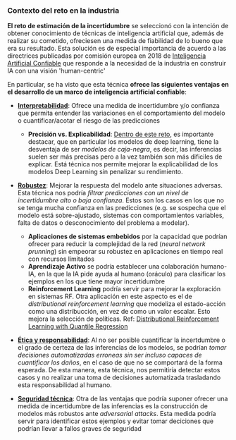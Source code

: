 <h3 id="contexto">Contexto del reto en la industria</h3>

**El reto de estimación de la incertidumbre** se seleccionó con la intención de obtener conocimiento de técnicas de inteligencia artificial que, además de realizar su cometido, ofreciesen una medida de fiabilidad de lo bueno que era su resultado. Esta solución es de especial importancia de acuerdo a las directrices publicadas por comisión europea en 2018 de [Inteligencia Artificial Confiable](https://github.com/beeva/TEC_LAB-Trustworthy_AI) que responde a la necesidad de la industria en construir IA con una visión 'human-centric'

En particular, se ha visto que esta técnica **ofrece las siguientes ventajas en el desarrollo de un marco de inteligencia artificial confiable**:

* [**Interpretabilidad**](https://github.com/beeva/TEC_LAB-Trustworthy_AI/blob/master/pages/areas/transparencia.md): Ofrece una medida de incertidumbre y/o confianza que permita entender las variaciones en el comportamiento del modelo o cuantificar/acotar el riesgo de las predicciones

    -   **Precisión vs. Explicabilidad**: [Dentro de este reto](https://github.com/beeva/TEC_LAB-Trustworthy_AI/blob/master/pages/retos/precision-explicabilidad.md), es importante destacar, que en particular los modelos de deep learning, tiene la desventaja de ser *modelos de caja-negra*, es decir, las inferencias suelen ser más precisas pero a la vez también son más dificiles de explicar. Está técnica nos permite mejorar la explicabilidad de los modelos Deep Learning sin penalizar su rendimiento.

* [**Robustez**](https://github.com/beeva/TEC_LAB-Trustworthy_AI/blob/master/pages/areas/robustez.md): Mejorar la respuesta del modelo ante situaciones adversas. Esta técnica nos podría *filtrar predicciones con un nivel de incertidumbre alto o baja confianza*. Estos son los casos en los que no se tenga mucha confianza en las predicciones (e.g. se sospecha que el modelo está sobre-ajustado, sistemas con comportamientos variables, falta de datos o desconocimiento del problema a modelar).

     *  **Aplicaciones de sistemas embebidos** por la capacidad que podrían ofrecer para reducir la complejidad de la red (*neural network prunning*) sin empeorar su robustez en aplicaciones en tiempo real con recursos límitados
     * **Aprendizaje Activo** se podría establecer una colaboración humano-IA, en la que la IA pide ayuda al humano (oráculo) para clasificar los ejemplos en los que tiene mayor incertidumbre
     * **Reinforcement Learning** podría servir para mejorar la exploración en sistemas RF. Otra aplicación en este aspecto es el de *distributional reinforcement learning* que modeliza el estado-acción como una distribucción, en vez de como un valor escalar. Esto mejora la selección de políticas. Ref: [Distributional Reinforcement Learning with Quantile Regression](#https://arxiv.org/abs/1710.10044)

* [**Ética y responsabilidad**](https://github.com/beeva/TEC_LAB-Trustworthy_AI/blob/master/pages/areas/sesgo.md): Al no ser posible cuantificar la incertdumbre o el grado de certeza de las inferencias de los modelos, se podrían *tomar decisiones automatizadas erroneas sin ser incluso capaces de cuantificar los daños*, en el caso de que no se comportará de la forma esperada. De esta manera, esta técnica, nos permitiría detectar estos casos y no realizar una toma de decisiones automatizada trasladando esta responsabilidad al humano. 

* [**Seguridad técnica**](): Otra de las ventajas que podría suponer ofrecer una medida de incertidumbre de las inferencias es la construcción de modelos más robustos ante *adversarial attacks*. Esta medida podría servir para identificar estos ejemplos y evitar tomar deciciones que podrían llevar a fallos graves de seguridad
